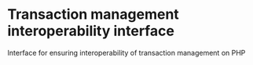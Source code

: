 Transaction management interoperability interface
=================================================

Interface for ensuring interoperability of transaction management on PHP
